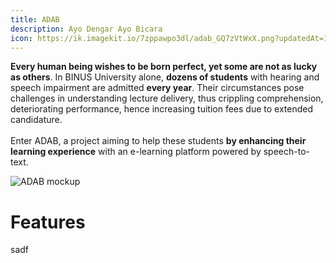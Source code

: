 ```yaml
---
title: ADAB
description: Ayo Dengar Ayo Bicara
icon: https://ik.imagekit.io/7zppawpo3dl/adab_GQ7zVtWxX.png?updatedAt=1627146896081
---
```

**Every human being wishes to be born perfect, yet some are not as lucky as others**. In BINUS University alone, **dozens of students** with hearing and speech impairment are admitted **every year**. Their circumstances pose challenges in understanding lecture delivery, thus crippling comprehension, deteriorating performance, hence increasing tuition fees due to extended candidature.
<br>
<br>
Enter ADAB, a project aiming to help these students **by enhancing their learning experience** with an e-learning platform powered by speech-to-text.

![ADAB mockup](https://i.postimg.cc/FRwnwqrk/adab-mockup.png)

# Features
sadf

